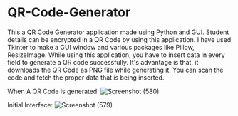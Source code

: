 # QR-Code-Generator
This a QR Code Generator application made using Python and GUI. Student details can be encrypted in a QR Code by using this application.
I have used Tkinter to make a GUI window and various packages like Pillow, ResizeImage.
While using this application, you have to insert data in every field to generate a QR code successfully. It's advantage is that, it downloads the QR Code as PNG file while generating it. You can scan the code and fetch the proper data that is being inserted.

When A QR Code is generated:
![Screenshot (580)](https://user-images.githubusercontent.com/80886911/192574819-5e5cfb77-aca7-4773-881c-282a118897cd.png)

Initial Interface:
![Screenshot (579)](https://user-images.githubusercontent.com/80886911/192577001-b24106d2-36b1-4465-bc3a-1904b3d82f0f.png)
